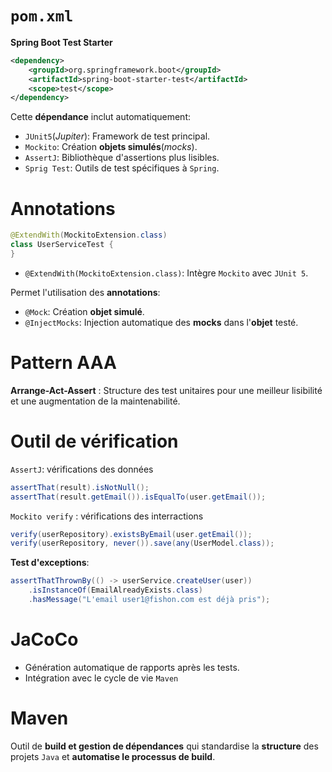# `pom.xml`
__Spring Boot Test Starter__

```xml
<dependency>
    <groupId>org.springframework.boot</groupId>
    <artifactId>spring-boot-starter-test</artifactId>
    <scope>test</scope>
</dependency>
```

Cette __dépendance__ inclut automatiquement:
- `JUnit5`(_Jupiter_): Framework de test principal.
- `Mockito`: Création __objets simulés__(_mocks_).
- `AssertJ`: Bibliothèque d'assertions plus lisibles.
- `Sprig Test`: Outils de test spécifiques à `Spring`.

# Annotations
```java
@ExtendWith(MockitoExtension.class)
class UserServiceTest {
}
```

- `@ExtendWith(MockitoExtension.class)`: Intègre `Mockito` avec `JUnit 5`.

Permet l'utilisation des __annotations__:
- `@Mock`: Création __objet simulé__.
- `@InjectMocks`: Injection automatique des __mocks__ dans l'__objet__ testé.

# Pattern AAA
__Arrange-Act-Assert__ : Structure des test unitaires pour une meilleur lisibilité et une augmentation de la maintenabilité.

# Outil de vérification
`AssertJ`: vérifications des données

```java
assertThat(result).isNotNull();
assertThat(result.getEmail()).isEqualTo(user.getEmail());
```

`Mockito verify` : vérifications des interractions

```java
verify(userRepository).existsByEmail(user.getEmail());
verify(userRepository, never()).save(any(UserModel.class));
```

__Test d'exceptions__:

```java
assertThatThrownBy(() -> userService.createUser(user))
    .isInstanceOf(EmailAlreadyExists.class)
    .hasMessage("L'email user1@fishon.com est déjà pris");
```
# JaCoCo
- Génération automatique de rapports après les tests.
- Intégration avec le cycle de vie `Maven`

# Maven
Outil de __build et gestion de dépendances__ qui standardise la __structure__ des projets `Java` et __automatise le processus de build__.
